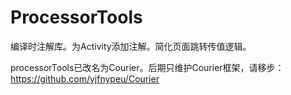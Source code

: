 # ProcessorTools
编译时注解库。为Activity添加注解。简化页面跳转传值逻辑。

processorTools已改名为Courier。后期只维护Courier框架，请移步：
https://github.com/yjfnypeu/Courier
